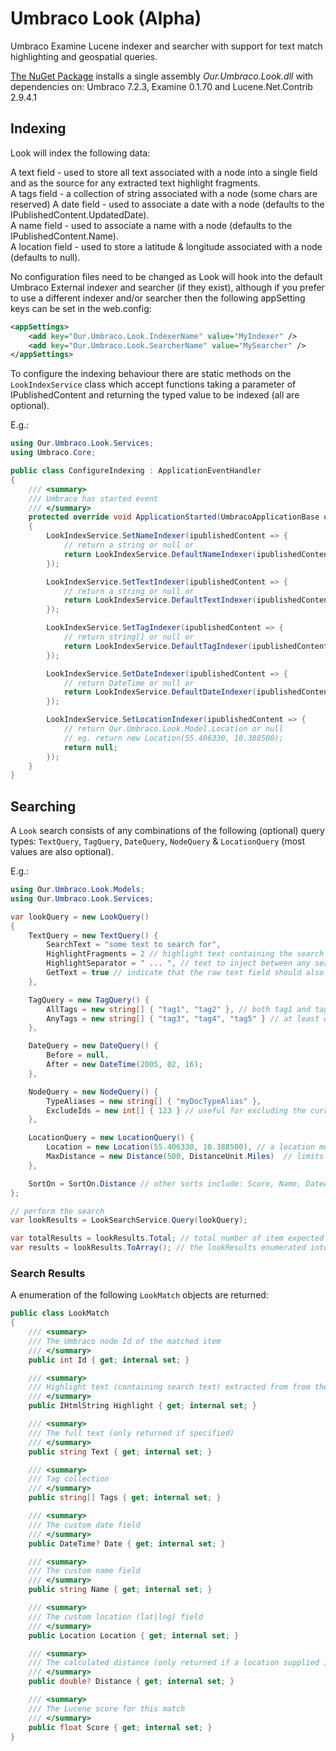 # Umbraco Look (Alpha)
Umbraco Examine Lucene indexer and searcher with support for text match highlighting and geospatial queries.

[The NuGet Package](https://www.nuget.org/packages/Our.Umbraco.Look) installs a single assembly _Our.Umbraco.Look.dll_ with dependencies on: Umbraco 7.2.3, Examine 0.1.70 and Lucene.Net.Contrib 2.9.4.1

## Indexing

Look will index the following data:

A text field - used to store all text associated with a node into a single field and as the source for any extracted text highlight fragments.  
A tags field - a collection of string associated with a node (some chars are reserved)
A date field - used to associate a date with a node (defaults to the IPublishedContent.UpdatedDate).  
A name field - used to associate a name with a node (defaults to the IPublishedContent.Name).  
A location field - used to store a latitude & longitude associated with a node (defaults to null).  
  
No configuration files need to be changed as Look will hook into the default Umbraco External indexer and searcher (if they exist), although if you prefer to use a different indexer and/or searcher then the following appSetting keys can be set in the web.config:

```xml
<appSettings>
	<add key="Our.Umbraco.Look.IndexerName" value="MyIndexer" />
	<add key="Our.Umbraco.Look.SearcherName" value="MySearcher" />
</appSettings>
```

To configure the indexing behaviour there are static methods on the `LookIndexService` class which accept functions taking a parameter of IPublishedContent and returning the typed value to be indexed (all are optional).

E.g.:

```csharp
using Our.Umbraco.Look.Services;
using Umbraco.Core;

public class ConfigureIndexing : ApplicationEventHandler
{	
	/// <summary>
	/// Umbraco has started event
	/// </summary>
	protected override void ApplicationStarted(UmbracoApplicationBase umbracoApplication, ApplicationContext applicationContext)
	{
		LookIndexService.SetNameIndexer(ipublishedContent => {			
			// return a string or null or 
			return LookIndexService.DefaultNameIndexer(ipublishedContent);			
		});

		LookIndexService.SetTextIndexer(ipublishedContent => {		
			// return a string or null or 
			return LookIndexService.DefaultTextIndexer(ipublishedContent);			
		});

		LookIndexService.SetTagIndexer(ipublishedContent => {
			// return string[] or null or 
			return LookIndexService.DefaultTagIndexer(ipublishedContent);
		});

		LookIndexService.SetDateIndexer(ipublishedContent => {
			// return DateTime or null or
			return LookIndexService.DefaultDateIndexer(ipublishedContent);
		});

		LookIndexService.SetLocationIndexer(ipublishedContent => {
			// return Our.Umbraco.Look.Model.Location or null
			// eg. return new Location(55.406330, 10.388500);		
			return null;			
		});
	}
}
```

## Searching

A `Look` search consists of any combinations of the following (optional) query types: `TextQuery`, `TagQuery`, `DateQuery`, `NodeQuery` & `LocationQuery` (most values are also optional).

E.g.:

```csharp
using Our.Umbraco.Look.Models;  
using Our.Umbraco.Look.Services;  

var lookQuery = new LookQuery()
{
	TextQuery = new TextQuery() {
		SearchText = "some text to search for",
		HighlightFragments = 2 // highlight text containing the search term twice should be returned
		HighlightSeparator = " ... ", // text to inject between any search term matches
		GetText = true // indicate that the raw text field should also be returned (potentially a large document)
	},

	TagQuery = new TagQuery() {
		AllTags = new string[] { "tag1", "tag2" }, // both tag1 and tag2 are required
		AnyTags = new string[] { "tag3", "tag4", "tag5" } // at least one of these tags is required
	},

	DateQuery = new DateQuery() {
		Before = null,
		After = new DateTime(2005, 02, 16);
	},

	NodeQuery = new NodeQuery() {
		TypeAliases = new string[] { "myDocTypeAlias" },
		ExcludeIds = new int[] { 123 } // useful for excluding the current page
	},

	LocationQuery = new LocationQuery() {
		Location = new Location(55.406330, 10.388500), // a location means distance results can be set
		MaxDistance = new Distance(500, DistanceUnit.Miles)  // limits the results to within this distance
	},

	SortOn = SortOn.Distance // other sorts include: Score, Name, DateAscending, DateDescending
};

// perform the search
var lookResults = LookSearchService.Query(lookQuery);

var totalResults = lookResults.Total; // total number of item expected in the lookResults enumerable
var results = lookResults.ToArray(); // the lookResults enumerated into an array
```

### Search Results

A enumeration of the following `LookMatch` objects are returned:

```csharp
public class LookMatch
{
	/// <summary>
	/// The Umbraco node Id of the matched item
	/// </summary>
	public int Id { get; internal set; }

	/// <summary>
	/// Highlight text (containing search text) extracted from from the full text
	/// </summary>
	public IHtmlString Highlight { get; internal set; }

	/// <summary>
	/// The full text (only returned if specified)
	/// </summary>
	public string Text { get; internal set; }

	/// <summary>
	/// Tag collection
	/// </summary>
	public string[] Tags { get; internal set; }

	/// <summary>
	/// The custom date field
	/// </summary>
	public DateTime? Date { get; internal set; }

	/// <summary>
	/// The custom name field
	/// </summary>
	public string Name { get; internal set; }

	/// <summary>
	/// The custom location (lat|lng) field
	/// </summary>
	public Location Location { get; internal set; }

	/// <summary>
	/// The calculated distance (only returned if a location supplied in query)
	/// </summary>
	public double? Distance { get; internal set; }

	/// <summary>
	/// The Lucene score for this match
	/// </summary>
	public float Score { get; internal set; }
}
```
